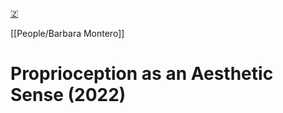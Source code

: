 [🇿](zotero://select/library/items/YV3S3ZKL)

[[People/Barbara Montero]] 
# Proprioception as an Aesthetic Sense (2022)

